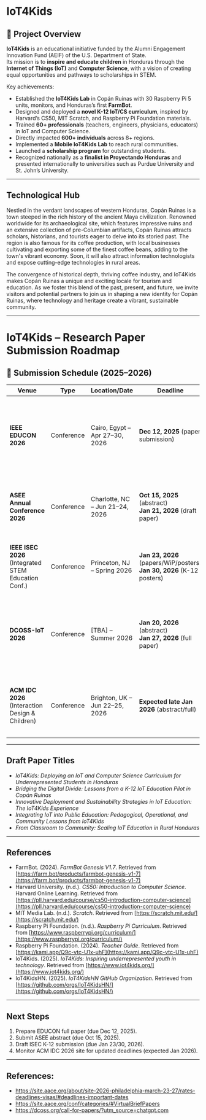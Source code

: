# IoT4Kids

## 📘 Project Overview
**IoT4Kids** is an educational initiative funded by the Alumni Engagement Innovation Fund (AEIF) of the U.S. Department of State.  
Its mission is to **inspire and educate children** in Honduras through the **Internet of Things (IoT)** and **Computer Science**, with a vision of creating equal opportunities and pathways to scholarships in STEM.  

Key achievements:
- Established the **IoT4Kids Lab** in Copán Ruinas with 30 Raspberry Pi 5 units, monitors, and Honduras’s first **FarmBot**.  
- Designed and deployed a **novel K-12 IoT/CS curriculum**, inspired by Harvard’s CS50, MIT Scratch, and Raspberry Pi Foundation materials.  
- Trained **60+ professionals** (teachers, engineers, physicians, educators) in IoT and Computer Science.  
- Directly impacted **600+ individuals** across 8+ regions.  
- Implemented a **Mobile IoT4Kids Lab** to reach rural communities.  
- Launched a **scholarship program** for outstanding students.  
- Recognized nationally as a **finalist in Proyectando Honduras** and presented internationally to universities such as Purdue University and St. John’s University.  

---

## Technological Hub
Nestled in the verdant landscapes of western Honduras, Copán Ruinas is a town steeped in the rich history of the ancient Maya civilization. Renowned worldwide for its archaeological site, which features impressive ruins and an extensive collection of pre-Columbian artifacts, Copán Ruinas attracts scholars, historians, and tourists eager to delve into its storied past. The region is also famous for its coffee production, with local businesses cultivating and exporting some of the finest coffee beans, adding to the town's vibrant economy. Soon, it will also attract information technologists and expose cutting-edge technologies in rural areas.


The convergence of historical depth, thriving coffee industry, and IoT4Kids makes Copán Ruinas a unique and exciting locale for tourism and education. As we foster this blend of the past, present, and future, we invite visitors and potential partners to join us in shaping a new identity for Copán Ruinas, where technology and heritage create a vibrant, sustainable community.

---
# IoT4Kids – Research Paper Submission Roadmap
## 📅 Submission Schedule (2025–2026)

| Venue | Type | Location/Date | Deadline | Focus/Notes |
|-------|------|---------------|----------|-------------|
| **IEEE EDUCON 2026** | Conference | Cairo, Egypt – Apr 27–30, 2026 | **Dec 12, 2025** (paper submission) | Flagship IEEE engineering education conf. Focus on curriculum, teacher PD, measurable outcomes. |
| **ASEE Annual Conference 2026** | Conference | Charlotte, NC – Jun 21–24, 2026 | **Oct 15, 2025** (abstract) <br> **Jan 21, 2026** (draft paper) | U.S. engineering education. Strong fit for teacher PD, curriculum integration, impact. |
| **IEEE ISEC 2026** (Integrated STEM Education Conf.) | Conference | Princeton, NJ – Spring 2026 | **Jan 23, 2026** (papers/WiP/posters) <br> **Jan 30, 2026** (K-12 posters) | K-16 STEM focus, excellent for IoT4Kids curriculum, workshops, pedagogy. |
| **DCOSS-IoT 2026** | Conference | [TBA] – Summer 2026 | **Jan 20, 2026** (abstract) <br> **Jan 27, 2026** (full paper) | IoT systems & deployment. Position IoT4Kids as a field deployment + sustainability case. |
| **ACM IDC 2026** (Interaction Design & Children) | Conference | Brighton, UK – Jun 22–25, 2026 | **Expected late Jan 2026** (abstract/full) | Focus on student experience, child-centered design, AI tutor innovation. |

---

##  Draft Paper Titles

- *IoT4Kids: Deploying an IoT and Computer Science Curriculum for Underrepresented Students in Honduras*  
- *Bridging the Digital Divide: Lessons from a K-12 IoT Education Pilot in Copán Ruinas*  
- *Innovative Deployment and Sustainability Strategies in IoT Education: The IoT4Kids Experience*  
- *Integrating IoT into Public Education: Pedagogical, Operational, and Community Lessons from IoT4Kids*  
- *From Classroom to Community: Scaling IoT Education in Rural Honduras*  

---

## References

- FarmBot. (2024). *FarmBot Genesis V1.7*. Retrieved from [https://farm.bot/products/farmbot-genesis-v1-7](https://farm.bot/products/farmbot-genesis-v1-7)  
- Harvard University. (n.d.). *CS50: Introduction to Computer Science*. Harvard Online Learning. Retrieved from [https://pll.harvard.edu/course/cs50-introduction-computer-science](https://pll.harvard.edu/course/cs50-introduction-computer-science)  
- MIT Media Lab. (n.d.). *Scratch*. Retrieved from [https://scratch.mit.edu/](https://scratch.mit.edu/)  
- Raspberry Pi Foundation. (n.d.). *Raspberry Pi Curriculum*. Retrieved from [https://www.raspberrypi.org/curriculum/](https://www.raspberrypi.org/curriculum/)  
- Raspberry Pi Foundation. (2024). *Teacher Guide*. Retrieved from [https://kami.app/Q9c-vtc-U1x-uhF](https://kami.app/Q9c-vtc-U1x-uhF)  
- IoT4Kids. (2025). *IoT4Kids: Inspiring underrepresented youth in technology*. Retrieved from [https://www.iot4kids.org/](https://www.iot4kids.org/)  
- IoT4KidsHN. (2025). *IoT4KidsHN GitHub Organization*. Retrieved from [https://github.com/orgs/IoT4KidsHN/](https://github.com/orgs/IoT4KidsHN/)  

---

## Next Steps
1. Prepare EDUCON full paper (due Dec 12, 2025).  
2. Submit ASEE abstract (due Oct 15, 2025).  
3. Draft ISEC K-12 submission (due Jan 23/30, 2026).  
4. Monitor ACM IDC 2026 site for updated deadlines (expected Jan 2026).  

---

## References:
* https://site.aace.org/about/site-2026-philadelphia-march-23-27/rates-deadlines-visas/#deadlines-important-dates
* https://site.aace.org/conf/categories/#VirtualBriefPapers
* https://dcoss.org/call-for-papers/?utm_source=chatgpt.com

